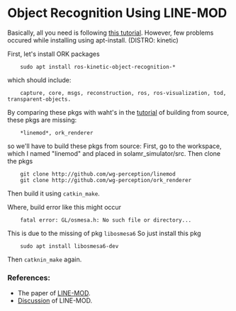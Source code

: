 # Object Recognition Using LINE-MOD

Basically, all you need is following [this tutorial][ork]. 
However, few problems occured while installing using apt-install. (DISTRO: kinetic)

First, let's install ORK packages

```
    sudo apt install ros-kinetic-object-recognition-*
```
which should include:
```
    capture, core, msgs, reconstruction, ros, ros-visualization, tod, transparent-objects.
```
By comparing these pkgs with waht's in the [tutorial][ork_install] of building from source, these pkgs are missing:
```
    *linemod*, ork_renderer
```

so we'll have to build these pkgs from source:
First, go to the workspace, which I named "linemod" and placed in solamr_simulator/src.
Then clone the pkgs

```
    git clone http://github.com/wg-perception/linemod
    git clone http://github.com/wg-perception/ork_renderer
```

Then build it using `catkin_make`.

Where, build error like this might occur
```
    fatal error: GL/osmesa.h: No such file or directory...
```

This is due to the missing of pkg `libosmesa6`
So just install this pkg
```
    sudo apt install libosmesa6-dev
```

Then `catknin_make` again.


### References:

- The paper of [LINE-MOD][linemod].
- [Discussion][dis] of LINE-MOD.


[ork]:https://wg-perception.github.io/ork_tutorials/tutorial03/tutorial.html
[ork_install]:http://wg-perception.github.io/object_recognition_core/install.html#install
[linemod]:http://campar.in.tum.de/pub/hinterstoisser2011linemod/hinterstoisser2011linemod.pdf
[dis]:https://zhuanlan.zhihu.com/p/35683990
